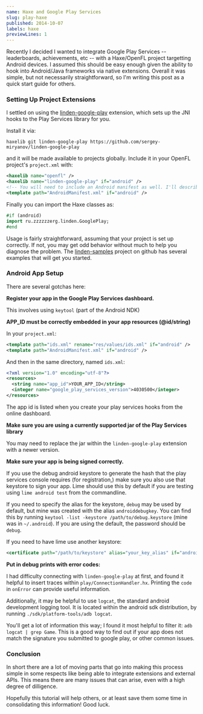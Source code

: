 ```yaml
---
name: Haxe and Google Play Services
slug: play-haxe
published: 2014-10-07
labels: haxe
previewLines: 1
---
```


Recently I decided I wanted to integrate Google Play Services -- leaderboards, achievements, etc -- with a Haxe/OpenFL project targetting Android devices. I assumed this should be easy enough given the ability to hook into Android/Java frameworks via native extensions. Overall it was simple, but not necessarily straightforward, so I'm writing this post as a quick start guide for others.

### Setting Up Project Extensions

I settled on using the [linden-google-play](https://github.com/sergey-miryanov/linden-google-play) extension, which sets up the JNI hooks to the Play Services library for you.

Install it via:

    haxelib git linden-google-play https://github.com/sergey-miryanov/linden-google-play

and it will be made available to projects globally. Include it in your OpenFL project's `project.xml` with:

```xml
<haxelib name="openfl" />
<haxelib name="linden-google-play" if="android" />
<!-- You will need to include an Android manifest as well. I'll describe this soon. -->
<template path="AndroidManifest.xml" if="android" />
```

Finally you can import the Haxe classes as:

```haxe
#if (android)
import ru.zzzzzzerg.linden.GooglePlay;
#end
```

Usage is fairly straightforward, assuming that your project is set up correctly. If not, you may get odd behavior without much to help you diagnose the problem. The [linden-samples](https://github.com/sergey-miryanov/linden-samples) project on github has several examples that will get you started.

### Android App Setup

There are several gotchas here:

__Register your app in the Google Play Services dashboard.__

This involves using `keytool` (part of the Android NDK)

__APP_ID must be correctly embedded in your app resources (@id/string)__

In your `project.xml`:

```xml
<template path="ids.xml" rename="res/values/ids.xml" if="android" />
<template path="AndroidManifest.xml" if="android" />
```


And then in the same directory, named `ids.xml`:

```xml
<?xml version="1.0" encoding="utf-8"?>
<resources>
  <string name="app_id">YOUR_APP_ID</string>
  <integer name="google_play_services_version">4030500</integer>
</resources>
```

The app id is listed when you create your play services hooks from the online dashboard.

__Make sure you are using a currently supported jar of the Play Services library__

You may need to replace the jar within the `linden-google-play` extension with a newer version.

__Make sure your app is being signed correctly.__

If you use the debug android keystore to generate the hash that the play services console requires (for registration,) make sure you also use that keystore to sign your app. Lime should use this by default if you are testing using `lime android test` from the commandline.

If you need to specify the alias for the keystore, `debug` may be used by default, but mine was created with the alias `androiddebugkey`. You can find this by running `keytool -list -keystore /path/to/debug.keystore` (mine was in `~/.android`). If you are using the default, the password should be `debug`.

If you need to have lime use another keystore:

```xml
<certificate path="/path/to/keystore" alias="your_key_alias" if="android" />
```

__Put in debug prints with error codes:__

I had difficulty connecting with `linden-google-play` at first, and found it helpful to insert traces within `play/ConnectionHandler.hx`. Printing the `code` in `onError` can provide useful information.

Additionally, it may be helpful to use `logcat`, the standard android development logging tool. It is located within the android sdk distribution, by running `./sdk/platform-tools/adb logcat`.

You'll get a lot of information this way; I found it most helpful to filter it: `adb logcat | grep Game`. This is a good way to find out if your app does not match the signature you submitted to google play, or other common issues.

### Conclusion

In short there are a lot of moving parts that go into making this process simple in some respects like being able to integrate extensions and external APIs. This means there are many issues that can arise, even with a high degree of dilligence.

Hopefully this tutorial will help others, or at least save them some time in consolidating this information! Good luck.
